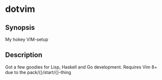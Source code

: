 dotvim
======

Synopsis
--------
My hokey VIM-setup

Description
-----------
Got a few goodies for Lisp, Haskell and Go development.
Requires Vim 8+ due to the pack/{}/start/{}-thing
